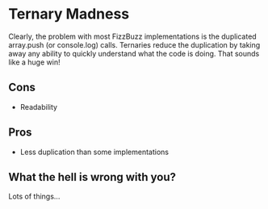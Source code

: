 # Ternary Madness
Clearly, the problem with most FizzBuzz implementations is the duplicated array.push (or console.log) calls.  Ternaries reduce the duplication by taking away any ability to quickly understand what the code is doing.  That sounds like a huge win!

## Cons
* Readability

## Pros
* Less duplication than some implementations

## What the hell is wrong with you?
Lots of things...

